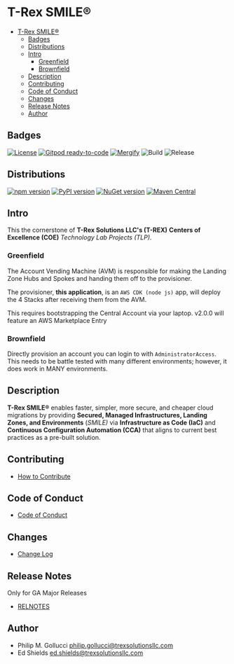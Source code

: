 # T-Rex SMILE®

- [T-Rex SMILE®](#t-rex-smile)
  - [Badges](#badges)
  - [Distributions](#distributions)
  - [Intro](#intro)
    - [Greenfield](#greenfield)
    - [Brownfield](#brownfield)
  - [Description](#description)
  - [Contributing](#contributing)
  - [Code of Conduct](#code-of-conduct)
  - [Changes](#changes)
  - [Release Notes](#release-notes)
  - [Author](#author)

## Badges

[![License](https://img.shields.io/badge/License-Apache%202.0-yellowgreen.svg)](https://opensource.org/licenses/Apache-2.0)
[![Gitpod ready-to-code](https://img.shields.io/badge/Gitpod-ready--to--code-blue?logo=gitpod)](https://gitpod.io/#https://github.com/trexsolutions/smile-cdk)
[![Mergify](https://img.shields.io/endpoint.svg?url=https://gh.mergify.io/badges/trexsolutions/smile-cdk/&style=flat)](https://mergify.io)
![Build](https://github.com/trexsolutions/smile-cdk/workflows/Build/badge.svg)
![Release](https://github.com/trexsolutions/smile-cdk/workflows/Release/badge.svg)

## Distributions

[![npm version](https://badge.fury.io/js/smile-cdk.svg)](https://badge.fury.io/js/smile-cdk)
[![PyPI version](https://badge.fury.io/py/smile-cdk.svg)](https://badge.fury.io/py/smile-cdk)
[![NuGet version](https://badge.fury.io/nu/trexsolutions.SmileCDK.svg)](https://badge.fury.io/nu/trexsolutions.SmileCDK)
[![Maven Central](https://maven-badges.herokuapp.com/maven-central/trexsolutions.SmileCDK/SmileCDK/badge.svg)](https://maven-badges.herokuapp.com/maven-central/trexsolutions.SmileCDK/SmileCDK)

## Intro

This the cornerstone of **T-Rex Solutions LLC's (T-REX)**
**Centers of Excellence (COE)** _Technology Lab Projects (TLP)_.

### Greenfield

The Account Vending Machine (AVM) is responsible for making the
Landing Zone Hubs and Spokes and handing them off to the provisioner.

The provisioner, **this application**, is an `AWS CDK (node js)` app, will deploy
the 4 Stacks after receiving them from the AVM.

This requires bootstrapping the Central Account via your laptop. v2.0.0
will feature an AWS Marketplace Entry

### Brownfield

Directly provision an account you can login to with `AdministratorAccess`.
This needs to be battle tested with many different environments; however,
it does work in MANY environments.

## Description

**T-Rex SMILE®** enables faster, simpler, more secure, and cheaper cloud
migrations by providing **Secured, Managed Infrastructures, Landing Zones, and
Environments** (_SMILE)_ via **Infrastructure as Code (IaC)** and **Continuous
Configuration Automation (CCA)** that aligns to current best practices as a
pre-built solution.

## Contributing

- [How to Contribute](https://github.com/trexsolutions/smile-docs/blob/main/README.md)

## Code of Conduct

- [Code of Conduct](CODE_OF_CONDUCT.md)

## Changes

- [Change Log](CHANGELOG.md)

## Release Notes

Only for GA Major Releases

- [RELNOTES](RELNOTES.md)

## Author

- Philip M. Gollucci <philip.gollucci@trexsolutionsllc.com>
- Ed Shields <ed.shields@trexsolutionsllc.com>




